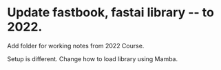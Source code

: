 # Update fastbook, fastai library -- to 2022.

Add folder for working notes from 2022 Course.  

Setup is different.  Change how to load library using Mamba. 

